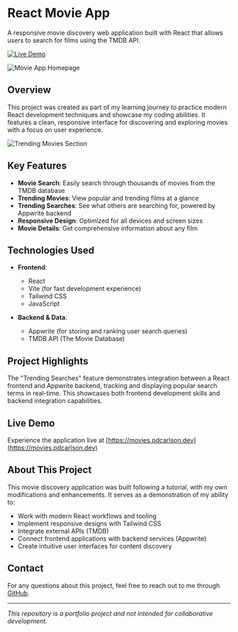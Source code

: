 # React Movie App

A responsive movie discovery web application built with React that allows users to search for films using the TMDB API.

[![Live Demo](https://img.shields.io/badge/Live%20Demo-Visit%20Site-blue)](https://movies.pdcarlson.dev)

![Movie App Homepage](screenshots/homepage.png)

## Overview

This project was created as part of my learning journey to practice modern React development techniques and showcase my coding abilities. It features a clean, responsive interface for discovering and exploring movies with a focus on user experience.

![Trending Movies Section](screenshots/trending-section.png)

## Key Features

- **Movie Search**: Easily search through thousands of movies from the TMDB database
- **Trending Movies**: View popular and trending films at a glance
- **Trending Searches**: See what others are searching for, powered by Appwrite backend
- **Responsive Design**: Optimized for all devices and screen sizes
- **Movie Details**: Get comprehensive information about any film

## Technologies Used

- **Frontend**:
  - React
  - Vite (for fast development experience)
  - Tailwind CSS
  - JavaScript

- **Backend & Data**:
  - Appwrite (for storing and ranking user search queries)
  - TMDB API (The Movie Database)

## Project Highlights

The "Trending Searches" feature demonstrates integration between a React frontend and Appwrite backend, tracking and displaying popular search terms in real-time. This showcases both frontend development skills and backend integration capabilities.

## Live Demo

Experience the application live at [https://movies.pdcarlson.dev](https://movies.pdcarlson.dev)

## About This Project

This movie discovery application was built following a tutorial, with my own modifications and enhancements. It serves as a demonstration of my ability to:

- Work with modern React workflows and tooling
- Implement responsive designs with Tailwind CSS
- Integrate external APIs (TMDB)
- Connect frontend applications with backend services (Appwrite)
- Create intuitive user interfaces for content discovery

## Contact

For any questions about this project, feel free to reach out to me through [GitHub](https://github.com/pdcarlson).

---

*This repository is a portfolio project and not intended for collaborative development.*